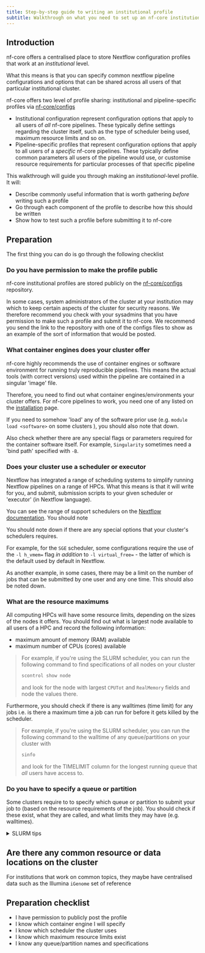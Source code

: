 ```yaml
---
title: Step-by-step guide to writing an institutional profile
subtitle: Walkthrough on what you need to set up an nf-core institutional profile
---
```


## Introduction

nf-core offers a centralised place to store Nextflow configuration profiles that work at an _institutional_ level.

What this means is that you can specify common nextflow pipeline configurations and options that can be shared across all users of that particular institutional cluster.

nf-core offers two level of profile sharing: institutional and pipeline-specific profiles via [nf-core/configs](https://github.com/nf-core/configs)

- Institutional configuration represent configuration options that apply to all users of _all_ nf-core pipelines. These typically define settings regarding the cluster itself, such as the type of scheduler being used, maximum resource limits and so on.
- Pipeline-specific profiles that represent configuration options that apply to all users of a _specific_ nf-core pipelines. These typically define common parameters all users of the pipeline would use, or customise resource requirements for particular processes of that specific pipeline

This walkthrough will guide you through making an _institutional_-level profile. It will:

- Describe commonly useful information that is worth gathering _before_ writing such a profile
- Go through each component of the profile to describe how this should be written
- Show how to test such a profile before submitting it to nf-core

## Preparation

The first thing you can do is go through the following checklist

### Do you have permission to make the profile public

nf-core institutional profiles are stored publicly on the [nf-core/configs](https://github.com/nf-core/configs/) repository.

In some cases, system administrators of the cluster at your institution may which to keep certain aspects of the cluster for security reasons. We therefore recommend you check with your sysadmins that you have permission to make such a profile and submit it to nf-core. We recommend you send the link to the repository with one of the configs files to show as an example of the sort of information that would be posted.

### What container engines does your cluster offer

nf-core highly recommends the use of container engines or software environment for running truly reproducible pipelines. This means the actual tools (with correct versions) used within the pipeline are contained in a singular 'image' file.

Therefore, you need to find out what container engines/environments your cluster offers. For nf-core pipelines to work, you need one of any listed on the [installation](https://nf-co.re/usage/installation) page.

If you need to somehow 'load' any of the software prior use (e.g. `module load <software>` on some clusters ), you should also note that down.

Also check whether there are any special flags or parameters required for the container software itself. For example, `Singularity` sometimes need a 'bind path' specified with `-B`.

### Does your cluster use a scheduler or executor

Nextflow has integrated a range of scheduling systems to simplify running Nextflow pipelines on a range of HPCs. What this means is that it will write for you, and submit, submission scripts to your given scheduler or 'executor' (in Nextflow language).

You can see the range of support schedulers on the [Nextflow documentation](https://www.nextflow.io/docs/latest/executor.html). You should note

You should note down if there are any special options that your cluster's schedulers requires. 

For example, for the `SGE` scheduler, some configurations require the use of the `-l h_vmem=` flag _in addition_ to `-l virtual_free=` - the latter of which is the default used by default in Nextflow.

As another example, in some cases, there may be a limit on the number of jobs that can be submitted by one user and any one time. This should also be noted down.

### What are the resource maximums

All computing HPCs will have some resource limits, depending on the sizes of the nodes it offers. You should find out what is largest node available to all users of a HPC and record the following information:

- maximum amount of memory (RAM) available
- maximum number of CPUs (cores) available

> For example, if you're using the SLURM scheduler, you can run the following command to find specifications of all nodes on your cluster
>  
>    ```bash
>    scontrol show node
>    ```
>
> and look for the node with largest `CPUTot` and `RealMemory` fields and node the values there.

Furthermore, you should check if there is any walltimes (time limit) for any jobs i.e. is there a maximum time a job can run for before it gets killed by the scheduler.

> For example, if you're using the SLURM scheduler, you can run the following command to the walltime of any queue/partitions on your cluster with
>
>    ```bash
>    sinfo
>    ```
>
> and look for the TIMELIMIT column for the longest running queue that _all_ users have access to.

### Do you have to specify a queue or partition

Some clusters require to to specify which queue or partition to submit your job to (based on the resource requirements of the job). You should check if these exist, what they are called, and what limits they may have (e.g. walltimes).

<details><summary> SLURM tips</summary>

<p>

> For example, if you're using the SLURM scheduler, you can run the following command to the walltime of any queues/partitions on your cluster with
>
>    ```bash
>    sinfo
>    ```
>
> You should record the names of each `PARTITION` and the corresponding `TIMELIMIT` column. Note there may be additional resource limitations for each queue, so check your institutional cluster's documentation for any other limits.
</p>

</details>

## Are there any common resource or data locations on the cluster

For institutions that work on common topics, they maybe have centralised data  such as the Illumina `iGenome` set of reference

## Preparation checklist

- I have permission to publicly post the profile
- I know which container engine I will specify
- I know which scheduler the cluster uses
- I know which maximum resource limits exist
- I know any queue/partition names and specifications
